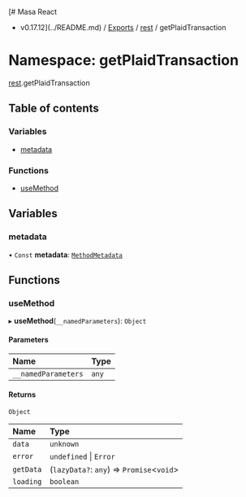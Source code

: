 [# Masa React
 - v0.17.12](../README.md) / [Exports](../modules.md) / [rest](rest.md) / getPlaidTransaction

# Namespace: getPlaidTransaction

[rest](rest.md).getPlaidTransaction

## Table of contents

### Variables

- [metadata](rest.getPlaidTransaction.md#metadata)

### Functions

- [useMethod](rest.getPlaidTransaction.md#usemethod)

## Variables

### metadata

• `Const` **metadata**: [`MethodMetadata`](../interfaces/rest.MethodMetadata.md)

## Functions

### useMethod

▸ **useMethod**(`__namedParameters`): `Object`

#### Parameters

| Name | Type |
| :------ | :------ |
| `__namedParameters` | `any` |

#### Returns

`Object`

| Name | Type |
| :------ | :------ |
| `data` | `unknown` |
| `error` | `undefined` \| `Error` |
| `getData` | (`lazyData?`: `any`) => `Promise`<`void`\> |
| `loading` | `boolean` |
